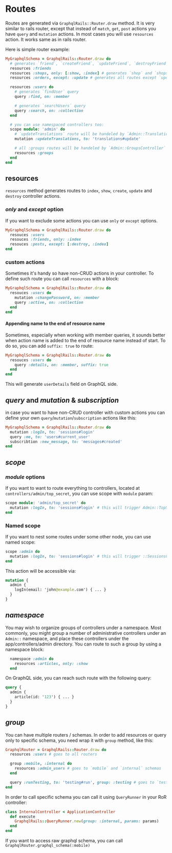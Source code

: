 # Routes

Routes are generated via `GraphqlRails::Router.draw` method. It is very similar to rails router, except that instead of `match`, `get`, `post` actions you have `query` and `mutation` actions. In most cases you will use `resources` action. It works same as in rails router.

Here is simple router example:

```ruby
MyGraphqlSchema = GraphqlRails::Router.draw do
  # generates `friend`, `createFriend`, `updateFriend`, `destroyFriend`, `friends` routes
  resources :friends
  resources :shops, only: [:show, :index] # generates `shop` and `shops` routes only
  resources :orders, except: :update # generates all routes except `updateOrder`

  resources :users do
    # generates `findUser` query
    query :find, on: :member

    # generates `searchUsers` query
    query :search, on: :collection
  end

  # you can use namespaced controllers too:
  scope module: 'admin' do
    # `updateTranslations` route will be handeled by `Admin::TranslationsController`
    mutation :updateTranslations, to: 'translations#update'

    # all :groups routes will be handeled by `Admin::GroupsController`
    resources :groups
  end
end
```

## resources

`resources` method generates routes to `index`, `show`, `create`, `update` and `destroy` controller actions.

### _only_ and _except_ option

If you want to exclude some actions you can use `only` or `except` options.

```ruby
MyGraphqlSchema = GraphqlRails::Router.draw do
  resouces :users
  resouces :friends, only: :index
  resouces :posts, except: [:destroy, :index]
end
```

### custom actions

Sometimes it's handy so have non-CRUD actions in your controller. To define such route you can call `resources` with a block:

```ruby
MyGraphqlSchema = GraphqlRails::Router.draw do
  resouces :users do
    mutation :changePassword, on: :member
    query :active, on: :collection
  end
end
```

#### Appending name to the end of resource name

Sometimes, especially when working with member queries, it sounds better when action name is added to the end of resource name instead of start. To do so, you can add `suffix: true` to route:

```ruby
MyGraphqlSchema = GraphqlRails::Router.draw do
  resouces :users do
    query :details, on: :member, suffix: true
  end
end
```

This will generate `userDetails` field on GraphQL side.

## _query_ and _mutation_ & _subscription_

in case you want to have non-CRUD controller with custom actions you can define your own `query`/`mutation`/`subscription` actions like this:

```ruby
MyGraphqlSchema = GraphqlRails::Router.draw do
  mutation :logIn, to: 'sessions#login'
  query :me, to: 'users#current_user'
  subscribtion :new_message, to: 'messages#created'
end
```

## _scope_

### _module_ options

If you want to want to route everything to controllers, located at `controllers/admin/top_secret`, you can use scope with `module` param:

```ruby
scope module: 'admin/top_secret' do
  mutation :logIn, to: 'sessions#login' # this will trigger Admin::TopSecret::SessionsController
end
```

### Named scope

If you want to nest some routes under some other node, you can use named scope:

```ruby
scope :admin do
  mutation :logIn, to: 'sessions#login' # this will trigger ::SessionsController
end
```

This action will be accessible via:

```graphql
mutation {
  admin {
    logIn(email: 'john@example.com') { ... }
  }
}
```

## _namespace_

You may wish to organize groups of controllers under a namespace. Most commonly, you might group a number of administrative controllers under an `Admin::` namespace, and place these controllers under the app/controllers/admin directory. You can route to such a group by using a namespace block:

```ruby
  namespace :admin do
    resources :articles, only: :show
  end
```

On GraphQL side, you can reach such route with the following query:

```graphql
query {
  admin {
    article(id: '123') { ... }
  }
}
```

## _group_

You can have multiple routers / schemas. In order to add resources or query only to specific schema, you need wrap it with `group` method, like this:

```ruby
GraphqlRouter = GraphqlRails::Router.draw do
  resources :users # goes to all routers

  group :mobile, :internal do
    resources :admin_users # goes to `mobile` and `internal` schemas
  end

  query :runTesting, to: 'testing#run', group: :testing # goes to `testing` schema
end
```

In order to call specific schema you can call it using `QueryRunner` in your RoR controller:

```ruby
class InternalController < ApplicationController
  def execute
    GraphqlRails::QueryRunner.new(group: :internal, params: params)
  end
end
```

If you want to access raw graphql schema, you can call `GraphqlRouter.graphql_schema(:mobile)`
